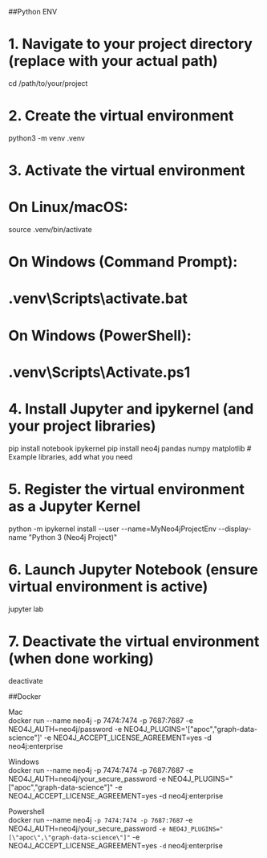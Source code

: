 
##Python ENV

# 1. Navigate to your project directory (replace with your actual path)
cd /path/to/your/project

# 2. Create the virtual environment
python3 -m venv .venv

# 3. Activate the virtual environment
# On Linux/macOS:
source .venv/bin/activate
# On Windows (Command Prompt):
# .venv\Scripts\activate.bat
# On Windows (PowerShell):
# .venv\Scripts\Activate.ps1

# 4. Install Jupyter and ipykernel (and your project libraries)
pip install notebook ipykernel
pip install neo4j pandas numpy matplotlib # Example libraries, add what you need

# 5. Register the virtual environment as a Jupyter Kernel
python -m ipykernel install --user --name=MyNeo4jProjectEnv --display-name "Python 3 (Neo4j Project)"

# 6. Launch Jupyter Notebook (ensure virtual environment is active)
jupyter lab

# 7. Deactivate the virtual environment (when done working)
deactivate



##Docker

Mac  
docker run --name neo4j -p 7474:7474 -p 7687:7687 -e NEO4J_AUTH=neo4j/password -e NEO4J_PLUGINS='["apoc","graph-data-science"]' -e NEO4J_ACCEPT_LICENSE_AGREEMENT=yes -d neo4j:enterprise

Windows  
docker run --name neo4j -p 7474:7474 -p 7687:7687 -e NEO4J_AUTH=neo4j/your_secure_password -e NEO4J_PLUGINS="[\"apoc\",\"graph-data-science\"]" -e NEO4J_ACCEPT_LICENSE_AGREEMENT=yes -d neo4j:enterprise

Powershell  
docker run --name neo4j `
    -p 7474:7474 -p 7687:7687 `
    -e NEO4J_AUTH=neo4j/your_secure_password `
    -e NEO4J_PLUGINS="[\"apoc\",\"graph-data-science\"]" `
    -e NEO4J_ACCEPT_LICENSE_AGREEMENT=yes `
    -d `
    neo4j:enterprise

